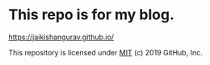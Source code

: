 # This repo is for my blog.

https://jaikishangurav.github.io/


This repository is licensed under [MIT](../LICENSE) (c) 2019 GitHub, Inc.
